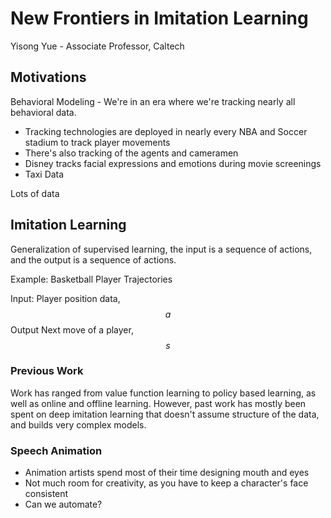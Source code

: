# New Frontiers in Imitation Learning

Yisong Yue - Associate Professor, Caltech

## Motivations

Behavioral Modeling - We're in an era where we're tracking nearly all
behavioral data.  

* Tracking technologies are deployed in nearly every NBA and
  Soccer stadium to track player movements
* There's also tracking of the agents and cameramen
* Disney tracks facial expressions and emotions during movie screenings
* Taxi Data

Lots of data 


## Imitation Learning

Generalization of supervised learning, the input is a sequence of actions, and 
the output is a sequence of actions.  

Example: Basketball Player Trajectories

Input: Player position data, $$a$$
Output Next move of a player, $$s$$

### Previous Work

Work has ranged from value function learning to policy based learning, as well
as online and offline learning.  However, past work has mostly been spent on 
deep imitation learning that doesn't assume structure of the data, and builds 
very complex models.  

### Speech Animation

* Animation artists spend most of their time designing mouth and eyes
* Not much room for creativity, as you have to keep a character's face consistent
* Can we automate?
